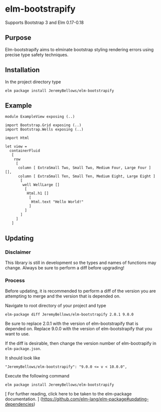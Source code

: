 # elm-bootstrapify
Supports Bootstrap 3 and Elm 0.17-0.18
## Purpose
Elm-bootstrapify aims to elminate bootstrap styling rendering errors using precise type safety techniques.
## Installation
In the project directory type

```
elm package install JeremyBellows/elm-bootstrapify
```

## Example
```
module ExampleView exposing (..)

import Bootstrap.Grid exposing (..)
import Bootstrap.Wells exposing (..)

import Html

let view =
  containerFluid
   [
    row
     [
      column [ ExtraSmall Two, Small Two, Medium Four, Large Four ] [],
      column [ ExtraSmall Ten, Small Ten, Medium Eight, Large Eight ]
       [
        well WellLarge []
         [
          Html.h1 []
           [
            Html.text "Hello World!"
           ]
         ]
       ]
     ]
   ]
```
## Updating
### Disclaimer
This library is still in development so the types and names of functions may change. Always be sure to perform a diff before upgrading!
### Process
Before updating, it is recommended to perform a diff of the version you are attempting to merge and the version that is depended on.

Navigate to root directory of your project and type
```
elm-package diff JeremyBellows/elm-bootstrapify 2.0.1 9.0.0
```

Be sure to replace 2.0.1 with the version of elm-bootstrapify that is depended on.
Replace 9.0.0 with the version of elm-bootstrapify that you want to use.

If the diff is desirable, then change the version number of elm-bootrapify in `elm-package.json`.

It should look like
```
"JeremyBellows/elm-bootstrapify": "9.0.0 <= v < 10.0.0",
```

Execute the following command
```
elm package install JeremyBellows/elm-bootstrapify
```

[ For further reading, click here to be taken to the elm-package documentation. ] (https://github.com/elm-lang/elm-package#updating-dependencies)
